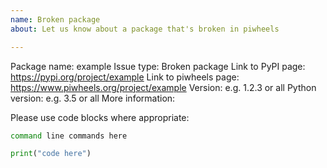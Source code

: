 ```yaml
---
name: Broken package
about: Let us know about a package that's broken in piwheels

---
```


Package name: example
Issue type: Broken package
Link to PyPI page: https://pypi.org/project/example
Link to piwheels page: https://www.piwheels.org/project/example
Version: e.g. 1.2.3 or all
Python version: e.g. 3.5 or all
More information:

Please use code blocks where appropriate:

```bash
command line commands here
```

```python
print("code here")
```
